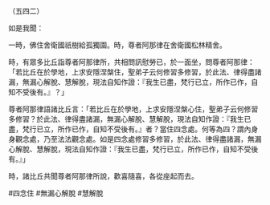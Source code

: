 （五四二）

如是我聞：

一時，佛住舍衛國祇樹給孤獨園。時，尊者阿那律在舍衛國松林精舍。

時，有眾多比丘詣尊者阿那律所，共相問訊慰勞已，於一面坐，問尊者阿那律：「若比丘在於學地，上求安隱涅槃住，聖弟子云何修習多修習，於此法、律得盡諸漏，無漏心解脫、慧解脫，現法自知作證：『我生已盡，梵行已立，所作已作，自知不受後有。』？」

尊者阿那律語諸比丘言：「若比丘在於學地，上求安隱涅槃心住，聖弟子云何修習多修習？於此法、律得盡諸漏，無漏心解脫、慧解脫，現法自知作證：『我生已盡，梵行已立，所作已作，自知不受後有。』者？當住四念處。何等為四？謂內身身觀念處，乃至法法觀念處。如是四念處修習多修習，於此法、律得盡諸漏，無漏心解脫、慧解脫，現法自知作證：『我生已盡，梵行已立，所作已作，自知不受後有。』」

時，諸比丘共聞尊者阿那律所說，歡喜隨喜，各從座起而去。





#四念住
#無漏心解脫
#慧解脫
